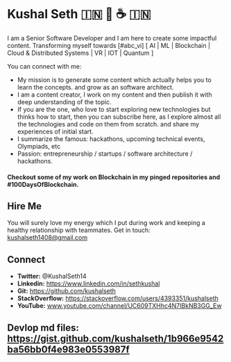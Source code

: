 
# Kushal Seth :india: :pray: :coffee: 🇮🇳

I am a Senior Software Developer and I am here to create some impactful content. Transforming myself towards  [#abc_vi] [ AI | ML | Blockchain | Cloud & Distributed Systems  | VR | IOT | Quantum ] 

You can connect with me: 

- My mission is to generate some content which actually helps you to learn the concepts. and grow as an software architect.
- I am a content creator, I work on my content and then publish it with deep understanding of the topic.
- If you are the one, who love to start exploring new technologies but thinks how to start, then you can subscribe here, as I explore almost all the technologies and code on them from scratch. and share my experiences of initial start.
- I summarize the famous: hackathons, upcoming technical events, Olympiads, etc 
- Passion: entrepreneurship / startups / software architecture / hackathons.


#### Checkout some of my work on Blockchain in my pinged repositories and #100DaysOfBlockchain.

## Hire Me 

You will surely love my energy which I put during work and keeping a healthy relationship with teammates. Get in touch: [kushalseth1408@gmail.com](mailto:kushalseth1408@gmail.com)


## Connect
- **Twitter:** @KushalSeth14
- **Linkedin:** https://www.linkedin.com/in/sethkushal
- **Git:** https://github.com/kushalseth
- **StackOverflow:** https://stackoverflow.com/users/4393351/kushalseth
- **YouTube:** www.youtube.com/channel/UC609TXHhc4N7IBkNB3GG_Ew

## Devlop md files: https://gist.github.com/kushalseth/1b966e9542ba56bb0f4e983e0553987f 
